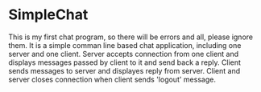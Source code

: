 # SimpleChat
This is my first chat program, so there will be errors and all, please ignore them.
It is a simple comman line based chat application, including one server and one client.
Server accepts connection from one client and displays messages passed by client to it and send back a reply.
Client sends messages to server and displayes reply from server.
Client and server closes connection when client sends 'logout' message.
